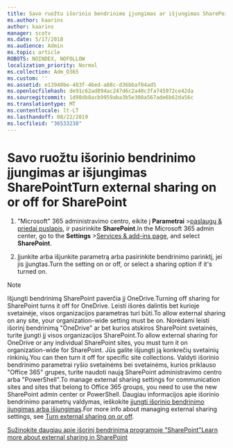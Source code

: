 ```yaml
---
title: Savo ruožtu išorinio bendrinimo įjungimas ar išjungimas SharePoint
ms.author: kaarins
author: kaarins
manager: scotv
ms.date: 5/17/2018
ms.audience: Admin
ms.topic: article
ROBOTS: NOINDEX, NOFOLLOW
localization_priority: Normal
ms.collection: Adm_O365
ms.custom: ''
ms.assetid: e13940be-483f-46ed-a88c-d36bbaf04ad5
ms.openlocfilehash: de91c62ad894ac247d6c2a40c3fa745972ce42da
ms.sourcegitcommit: 1d98db8acb9959aba3b5e308a567ade6b62da56c
ms.translationtype: MT
ms.contentlocale: lt-LT
ms.lasthandoff: 08/22/2019
ms.locfileid: "36533238"
---
```

# <a name="turn-external-sharing-on-or-off-for-sharepoint"></a><span data-ttu-id="61676-102">Savo ruožtu išorinio bendrinimo įjungimas ar išjungimas SharePoint</span><span class="sxs-lookup"><span data-stu-id="61676-102">Turn external sharing on or off for SharePoint</span></span>

1. <span data-ttu-id="61676-103">"Microsoft" 365 administravimo centro, eikite į **Parametrai** >[paslaugų &amp; priedai puslapis](https://portal.office.com/adminportal/home#/Settings/ServicesAndAddIns), ir pasirinkite **SharePoint**.</span><span class="sxs-lookup"><span data-stu-id="61676-103">In the Microsoft 365 admin center, go to the **Settings** >[Services &amp; add-ins page](https://portal.office.com/adminportal/home#/Settings/ServicesAndAddIns), and select **SharePoint**.</span></span>
    
2. <span data-ttu-id="61676-104">Įjunkite arba išjunkite parametrą arba pasirinkite bendrinimo parinktį, jei jis įjungtas.</span><span class="sxs-lookup"><span data-stu-id="61676-104">Turn the setting on or off, or select a sharing option if it's turned on.</span></span>
    
> [!NOTE]
> <span data-ttu-id="61676-105">Išjungti bendrinimą SharePoint paverčia jį OneDrive.</span><span class="sxs-lookup"><span data-stu-id="61676-105">Turning off sharing for SharePoint turns it off for OneDrive.</span></span> <span data-ttu-id="61676-106">Leisti išorės dalintis bet kurioje svetainėje, visos organizacijos parametras turi būti.</span><span class="sxs-lookup"><span data-stu-id="61676-106">To allow external sharing on any site, your organization-wide setting must be on.</span></span> <span data-ttu-id="61676-107">Norėdami leisti išorinį bendrinimą "OneDrive" ar bet kurios atskiros SharePoint svetainės, turite įjungti jį visos organizacijos SharePoint.</span><span class="sxs-lookup"><span data-stu-id="61676-107">To allow external sharing for OneDrive or any individual SharePoint sites, you must turn it on organization-wide for SharePoint.</span></span> <span data-ttu-id="61676-108">Jūs galite išjungti ją konkrečių svetainių rinkinių.</span><span class="sxs-lookup"><span data-stu-id="61676-108">You can then turn it off for specific site collections.</span></span> <span data-ttu-id="61676-109">Valdyti išorinio bendrinimo parametrai ryšio svetainėms bei svetainėms, kurios priklauso "Office 365" grupes, turite naudoti naują SharePoint administravimo centro arba "PowerShell".</span><span class="sxs-lookup"><span data-stu-id="61676-109">To manage external sharing settings for communication sites and sites that belong to Office 365 groups, you need to use the new SharePoint admin center or PowerShell.</span></span> <span data-ttu-id="61676-110">Daugiau informacijos apie išorinio bendrinimo parametrų valdymas, ieškokite [įjungti išorinio bendrinimo įjungimas arba išjungimas](https://go.microsoft.com/fwlink/?linkid=866426).</span><span class="sxs-lookup"><span data-stu-id="61676-110">For more info about managing external sharing settings, see [Turn external sharing on or off](https://go.microsoft.com/fwlink/?linkid=866426).</span></span> 
  
[<span data-ttu-id="61676-111">Sužinokite daugiau apie išorinį bendrinimą programoje "SharePoint"</span><span class="sxs-lookup"><span data-stu-id="61676-111">Learn more about external sharing in SharePoint</span></span>](https://go.microsoft.com/fwlink/?linkid=734908)
  

